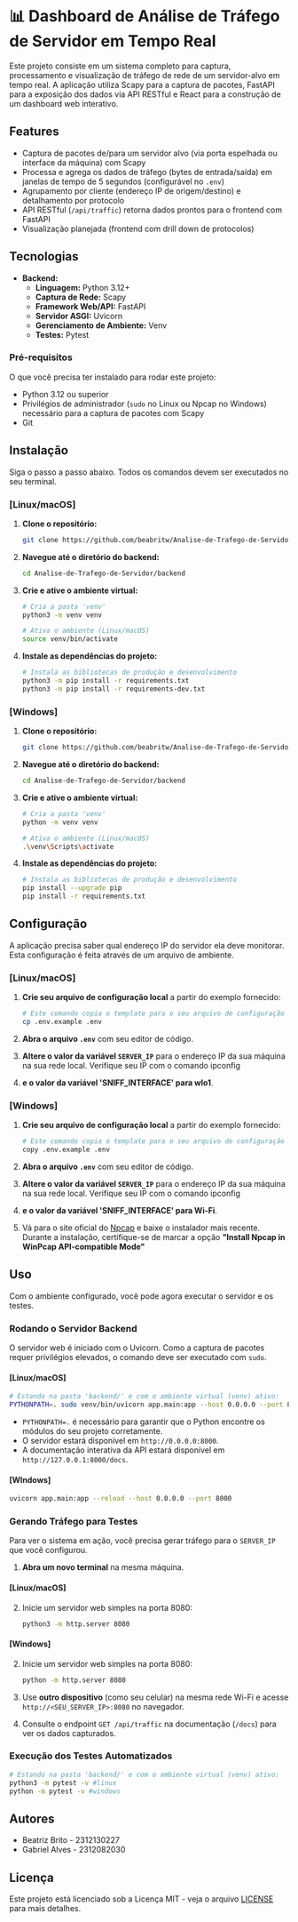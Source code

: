 # 📊 Dashboard de Análise de Tráfego de Servidor em Tempo Real

Este projeto consiste em um sistema completo para captura, processamento e visualização de tráfego de rede de um servidor-alvo em tempo real. A aplicação utiliza Scapy para a captura de pacotes, FastAPI para a exposição dos dados via API RESTful e React para a construção de um dashboard web interativo.


## Features
- Captura de pacotes de/para um servidor alvo (via porta espelhada ou interface da máquina) com Scapy
- Processa e agrega os dados de tráfego (bytes de entrada/saída) em janelas de tempo de 5 segundos (configurável no `.env`)
- Agrupamento por cliente (endereço IP de origem/destino) e detalhamento por protocolo  
- API RESTful (`/api/traffic`) retorna dados prontos para o frontend com FastAPI 
- Visualização planejada (frontend com drill down de protocolos)  


## Tecnologias 

  * **Backend:**
      * **Linguagem:** Python 3.12+
      * **Captura de Rede:** Scapy
      * **Framework Web/API:** FastAPI
      * **Servidor ASGI:** Uvicorn
      * **Gerenciamento de Ambiente:** Venv
      * **Testes:** Pytest


### Pré-requisitos

O que você precisa ter instalado para rodar este projeto:
- Python 3.12 ou superior
- Privilégios de administrador (`sudo` no Linux ou Npcap no Windows) necessário para a captura de pacotes com Scapy
- Git


## Instalação

Siga o passo a passo abaixo. Todos os comandos devem ser executados no seu terminal.

### [Linux/macOS]

1.  **Clone o repositório:**

    ```bash
    git clone https://github.com/beabritw/Analise-de-Trafego-de-Servidor.git
    ```

2.  **Navegue até o diretório do backend:**

    ```bash
    cd Analise-de-Trafego-de-Servidor/backend
    ```

3.  **Crie e ative o ambiente virtual:**

    ```bash
    # Cria a pasta 'venv'
    python3 -m venv venv
    
    # Ativa o ambiente (Linux/macOS)
    source venv/bin/activate
    ```

4.  **Instale as dependências do projeto:**

    ```bash
    # Instala as bibliotecas de produção e desenvolvimento
    python3 -m pip install -r requirements.txt
    python3 -m pip install -r requirements-dev.txt
    ```

### [Windows]

1.  **Clone o repositório:**

    ```bash
    git clone https://github.com/beabritw/Analise-de-Trafego-de-Servidor.git
    ```

2.  **Navegue até o diretório do backend:**

    ```bash
    cd Analise-de-Trafego-de-Servidor/backend
    ```

3.  **Crie e ative o ambiente virtual:**

    ```bash
    # Cria a pasta 'venv'
    python -m venv venv
    
    # Ativa o ambiente (Linux/macOS)
    .\venv\Scripts\activate
    ```

4.  **Instale as dependências do projeto:**

    ```bash
    # Instala as bibliotecas de produção e desenvolvimento
    pip install --upgrade pip
    pip install -r requirements.txt
    ```

    
## Configuração

A aplicação precisa saber qual endereço IP do servidor ela deve monitorar. Esta configuração é feita através de um arquivo de ambiente.


### [Linux/macOS]

1.  **Crie seu arquivo de configuração local** a partir do exemplo fornecido:

    ```bash
    # Este comando copia o template para o seu arquivo de configuração local
    cp .env.example .env
    ```

2.  **Abra o arquivo `.env`** com seu editor de código.

3.  **Altere o valor da variável `SERVER_IP`** para o endereço IP da sua máquina na sua rede local. Verifique seu IP com o comando ipconfig
4.  **e o valor da variável 'SNIFF_INTERFACE' para wlo1**.


### [Windows]

1.  **Crie seu arquivo de configuração local** a partir do exemplo fornecido:

    ```bash
    # Este comando copia o template para o seu arquivo de configuração local
    copy .env.example .env
    ```
2.  **Abra o arquivo `.env`** com seu editor de código.

3.  **Altere o valor da variável `SERVER_IP`** para o endereço IP da sua máquina na sua rede local. Verifique seu IP com o comando ipconfig
4.  **e o valor da variável 'SNIFF_INTERFACE' para Wi-Fi**.


5. Vá para o site oficial do [Npcap](https://npcap.com/#download) e baixe o instalador mais recente.
   Durante a instalação, certifique-se de marcar a opção **"Install Npcap in WinPcap API-compatible Mode"**


## Uso

Com o ambiente configurado, você pode agora executar o servidor e os testes.

### Rodando o Servidor Backend

O servidor web é iniciado com o Uvicorn. Como a captura de pacotes requer privilégios elevados, o comando deve ser executado com `sudo`.

#### [Linux/macOS]
```bash
# Estando na pasta 'backend/' e com o ambiente virtual (venv) ativo:
PYTHONPATH=. sudo venv/bin/uvicorn app.main:app --host 0.0.0.0 --port 8000 --reload
```

  * `PYTHONPATH=.` é necessário para garantir que o Python encontre os módulos do seu projeto corretamente.
  * O servidor estará disponível em `http://0.0.0.0:8000`.
  * A documentação interativa da API estará disponível em `http://127.0.0.1:8000/docs`.

#### [WIndows]

```bash
uvicorn app.main:app --reload --host 0.0.0.0 --port 8000
```


### Gerando Tráfego para Testes

Para ver o sistema em ação, você precisa gerar tráfego para o `SERVER_IP` que você configurou.

1.  **Abra um novo terminal** na mesma máquina.

#### [Linux/macOS]
2.  Inicie um servidor web simples na porta 8080:
    ```bash
    python3 -m http.server 8080
    ```
    
#### [Windows]
2.  Inicie um servidor web simples na porta 8080:
    ```bash
    python -m http.server 8080
    ```

3.  Use **outro dispositivo** (como seu celular) na mesma rede Wi-Fi e acesse `http://<SEU_SERVER_IP>:8080` no navegador.
4.  Consulte o endpoint `GET /api/traffic` na documentação (`/docs`) para ver os dados capturados.


### Execução dos Testes Automatizados

```bash
# Estando na pasta 'backend/' e com o ambiente virtual (venv) ativo:
python3 -m pytest -v #linux
python -m pytest -v #windows

```

## Autores

- Beatriz Brito - 2312130227
- Gabriel Alves - 2312082030

## Licença

Este projeto está licenciado sob a Licença MIT - veja o arquivo [LICENSE](https://www.google.com/search?q=LICENSE) para mais detalhes.
